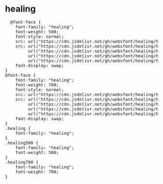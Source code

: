 # healing

<pre>
  @font-face {
    font-family: "healing";
    font-weight: 500;
    font-style: normal;
    src: url("https://cdn.jsdelivr.net/gh/websfont/healing/healing-Medium.eot");
    src: url("https://cdn.jsdelivr.net/gh/websfont/healing/healing-Medium.eot?#iefix") format("embedded-opentype"),
         url("https://cdn.jsdelivr.net/gh/websfont/healing/healing-Medium.woff2") format("woff2"),
         url("https://cdn.jsdelivr.net/gh/websfont/healing/healing-Medium.woff") format("woff"),
         url("https://cdn.jsdelivr.net/gh/websfont/healing/healing-Medium.ttf") format("truetype");
    font-display: swap;
}
@font-face {
    font-family: "healing";
    font-weight: 700;
    font-style: normal;
    src: url("https://cdn.jsdelivr.net/gh/websfont/healing/healing-Bold.eot");
    src: url("https://cdn.jsdelivr.net/gh/websfont/healing/healing-Bold.eot?#iefix") format("embedded-opentype"),
         url("https://cdn.jsdelivr.net/gh/websfont/healing/healing-Bold.woff2") format("woff2"),
         url("https://cdn.jsdelivr.net/gh/websfont/healing/healing-Bold.woff") format("woff"),
         url("https://cdn.jsdelivr.net/gh/websfont/healing/healing-Bold.ttf") format("truetype");
    font-display: swap;
}
.healing {
    font-family: "healing";
}
.healing500 {
    font-family: "healing";
    font-weight: 500;
}
.healing700 {
    font-family: "healing";
    font-weight: 700;
}
</pre>
